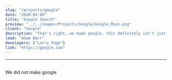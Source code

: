```yaml
---
slug: "/projects/google"
date: "2020-04-08"
title: "Google Search"
preview: "../../images/Projects/Google/Google_Main.png"
client: "Google"
description: "That's right, we made google, this definitely isn't just a place holder, we definetely made google, don't ask any question just accepts the facts, google was us"
lead: "Adam Barr"
developers: ["Larry Page"]
link: "https://google.com"
---
```


---

\
We did not make google
